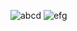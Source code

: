 ![abcd](https://github.com/shimaafathi123/ITI_OS_intake44/assets/93112282/85dbb671-b6b1-4cfa-a196-bfe37921fd8f)
![efg](https://github.com/shimaafathi123/ITI_OS_intake44/assets/93112282/b2c8bfac-689e-493a-8a84-c65ce80a0d50)
